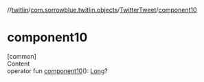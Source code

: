 //[twitlin](../../index.md)/[com.sorrowblue.twitlin.objects](../index.md)/[TwitterTweet](index.md)/[component10](component10.md)



# component10  
[common]  
Content  
operator fun [component10](component10.md)(): [Long](https://kotlinlang.org/api/latest/jvm/stdlib/kotlin/-long/index.html)?  



